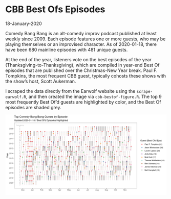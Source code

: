 CBB Best Ofs Episodes
================
18-January-2020

Comedy Bang Bang is an alt-comedy improv podcast published at least
weekly since 2009. Each episode features one or more guests, who may be
playing themselves or an improvised character. As of 2020-01-18, there
have been 680 mainline episodes with 481 unique guests.

At the end of the year, listeners vote on the best episodes of the year
(Thanksgiving-to-Thanksgiving), which are compiled in year-end Best Of
episodes that are published over the Christmas-New Year break. Paul F.
Tompkins, the most frequent CBB guest, typically cohosts these shows
with the show’s host, Scott Aukerman.

I scraped the data directly from the Earwolf website using the
`scrape-earwolf.R`, and then created the image via
`cbb-bestof-figure.R`. The top 9 most frequently Best Of’d guests are
highlighted by color, and the Best Of episodes are shaded grey.

![](images/cbb-bestof-plot-1.png)<!-- -->
